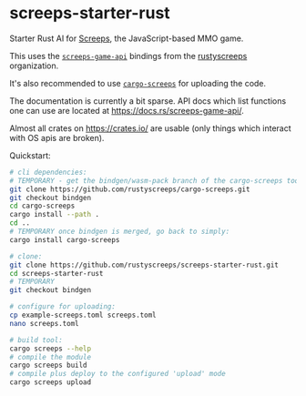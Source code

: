 # screeps-starter-rust

Starter Rust AI for [Screeps][screeps], the JavaScript-based MMO game.

This uses the [`screeps-game-api`] bindings from the [rustyscreeps] organization.

It's also recommended to use [`cargo-screeps`] for uploading the code.

The documentation is currently a bit sparse. API docs which list functions one
can use are located at https://docs.rs/screeps-game-api/.

Almost all crates on https://crates.io/ are usable (only things which interact with OS
apis are broken).

Quickstart:

```sh
# cli dependencies:
# TEMPORARY - get the bindgen/wasm-pack branch of the cargo-screeps tool, which is not compatible with stdweb
git clone https://github.com/rustyscreeps/cargo-screeps.git
git checkout bindgen
cd cargo-screeps
cargo install --path .
cd ..
# TEMPORARY once bindgen is merged, go back to simply:
cargo install cargo-screeps

# clone:
git clone https://github.com/rustyscreeps/screeps-starter-rust.git
cd screeps-starter-rust
# TEMPORARY
git checkout bindgen

# configure for uploading:
cp example-screeps.toml screeps.toml
nano screeps.toml

# build tool:
cargo screeps --help
# compile the module
cargo screeps build
# compile plus deploy to the configured 'upload' mode
cargo screeps upload
```

[screeps]: https://screeps.com/
[`cargo-screeps`]: https://github.com/rustyscreeps/cargo-screeps/
[`screeps-game-api`]: https://github.com/rustyscreeps/screeps-game-api/
[rustyscreeps]: https://github.com/rustyscreeps/
